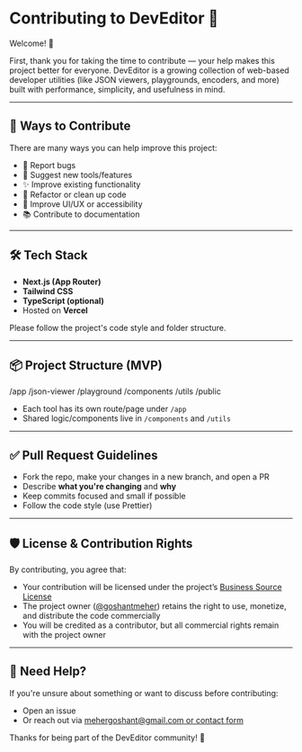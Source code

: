 # Contributing to DevEditor 🧰

Welcome! 👋

First, thank you for taking the time to contribute — your help makes this project better for everyone. DevEditor is a growing collection of web-based developer utilities (like JSON viewers, playgrounds, encoders, and more) built with performance, simplicity, and usefulness in mind.

---

## 🚀 Ways to Contribute

There are many ways you can help improve this project:

- 🐛 Report bugs
- 🧠 Suggest new tools/features
- ✨ Improve existing functionality
- 🧹 Refactor or clean up code
- 🎨 Improve UI/UX or accessibility
- 📚 Contribute to documentation

---

## 🛠 Tech Stack

- **Next.js (App Router)**
- **Tailwind CSS**
- **TypeScript (optional)**
- Hosted on **Vercel**

Please follow the project's code style and folder structure.

---

## 📦 Project Structure (MVP)

/app
/json-viewer
/playground
/components
/utils
/public

- Each tool has its own route/page under `/app`
- Shared logic/components live in `/components` and `/utils`

---

## ✅ Pull Request Guidelines

- Fork the repo, make your changes in a new branch, and open a PR
- Describe **what you're changing** and **why**
- Keep commits focused and small if possible
- Follow the code style (use Prettier)

---

## 🛡️ License & Contribution Rights

By contributing, you agree that:

- Your contribution will be licensed under the project’s [Business Source License](./LICENSE)
- The project owner ([@goshantmeher](https://github.com/goshantmeher)) retains the right to use, monetize, and distribute the code commercially
- You will be credited as a contributor, but all commercial rights remain with the project owner

---

## 🧠 Need Help?

If you're unsure about something or want to discuss before contributing:

- Open an issue
- Or reach out via [mehergoshant@gmail.com or contact form](https://forms.gle/iKfAFpMuX4rJzUsx5)

Thanks for being part of the DevEditor community! 💙
